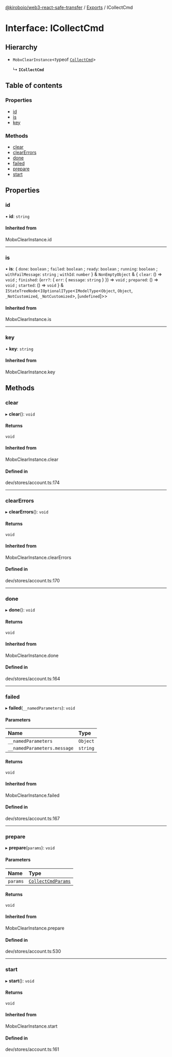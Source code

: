 [@kiroboio/web3-react-safe-transfer](../README.md) / [Exports](../modules.md) / ICollectCmd

# Interface: ICollectCmd

## Hierarchy

- `MobxClearInstance`<typeof [`CollectCmd`](../modules.md#collectcmd)\>

  ↳ **`ICollectCmd`**

## Table of contents

### Properties

- [id](ICollectCmd.md#id)
- [is](ICollectCmd.md#is)
- [key](ICollectCmd.md#key)

### Methods

- [clear](ICollectCmd.md#clear)
- [clearErrors](ICollectCmd.md#clearerrors)
- [done](ICollectCmd.md#done)
- [failed](ICollectCmd.md#failed)
- [prepare](ICollectCmd.md#prepare)
- [start](ICollectCmd.md#start)

## Properties

### id

• **id**: `string`

#### Inherited from

MobxClearInstance.id

___

### is

• **is**: { `done`: `boolean` ; `failed`: `boolean` ; `ready`: `boolean` ; `running`: `boolean` ; `withFailMessage`: `string` ; `withId`: `number`  } & `NonEmptyObject` & { `clear`: () => `void` ; `finished`: (`err?`: { `err`: { `message`: `string`  }  }) => `void` ; `prepared`: () => `void` ; `started`: () => `void`  } & `IStateTreeNode`<`IOptionalIType`<`IModelType`<`Object`, `Object`, `_NotCustomized`, `_NotCustomized`\>, [`undefined`]\>\>

#### Inherited from

MobxClearInstance.is

___

### key

• **key**: `string`

#### Inherited from

MobxClearInstance.key

## Methods

### clear

▸ **clear**(): `void`

#### Returns

`void`

#### Inherited from

MobxClearInstance.clear

#### Defined in

dev/stores/account.ts:174

___

### clearErrors

▸ **clearErrors**(): `void`

#### Returns

`void`

#### Inherited from

MobxClearInstance.clearErrors

#### Defined in

dev/stores/account.ts:170

___

### done

▸ **done**(): `void`

#### Returns

`void`

#### Inherited from

MobxClearInstance.done

#### Defined in

dev/stores/account.ts:164

___

### failed

▸ **failed**(`__namedParameters`): `void`

#### Parameters

| Name | Type |
| :------ | :------ |
| `__namedParameters` | `Object` |
| `__namedParameters.message` | `string` |

#### Returns

`void`

#### Inherited from

MobxClearInstance.failed

#### Defined in

dev/stores/account.ts:167

___

### prepare

▸ **prepare**(`params`): `void`

#### Parameters

| Name | Type |
| :------ | :------ |
| `params` | [`CollectCmdParams`](CollectCmdParams.md) |

#### Returns

`void`

#### Inherited from

MobxClearInstance.prepare

#### Defined in

dev/stores/account.ts:530

___

### start

▸ **start**(): `void`

#### Returns

`void`

#### Inherited from

MobxClearInstance.start

#### Defined in

dev/stores/account.ts:161
